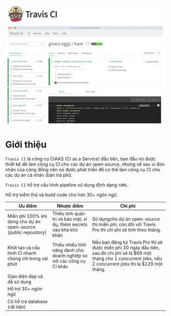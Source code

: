 ![travisci-presend.jpg](https://github.com/phucbone/vault/blob/master/imgs/imgs-cicd/imgs-ci/imgs-travisci/travisci-presend.jpg)

# Giới thiệu

`Travis CI` là công cụ CIAAS (CI as a Service) đầu tiên, ban đầu nó được thiết kế để làm công cụ CI cho các dự án open-source, nhưng về sau vì đón nhận của cộng đồng nên nó được phát triển để có thể làm công cụ CI cho các dự án cá nhân (bản trả phí).

`Travis CI` hỗ trợ cấu hình pipeline sử dụng định dạng `YAML`.

Hỗ trợ kiểm thử và build code cho hơn 30+ ngôn ngữ.

Ưu điểm|Nhược điểm|Chi phí
---|---|---
Miễn phí 100% khi dùng cho dự án open-source (public repository)|Thiếu tính quản trị và bảo mật, ví dụ, thêm secrets vào khá khó khăn|Sử dụngcho dự án open-source thì miễn phí, còn đối với Travis Pro thì chi phí sẽ tính theo tháng.
Khởi tạo và cấu hình CI nhanh chóng chỉ trong vài phút|Thiếu nhiều tính năng dành cho doanh nghiệp so với các công cụ CI khác|Nếu bạn đăng ký Travis Pro thì sẽ được miễn phí 30 ngày đầu tiên, sau đó chi phí sẽ là $69 một tháng cho 1 concurrent jobs, nếu 2 concurrent jobs thì là $129 một tháng.
Giao diện đẹp và dễ sử dụng|
Hỗ trợ 30+ ngôn ngữ|
Có hỗ trợ database (rất tiện)|
